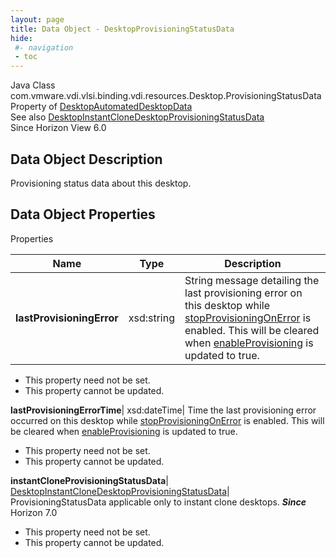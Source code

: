 ```yaml
---
layout: page
title: Data Object - DesktopProvisioningStatusData
hide:
 #- navigation
 - toc
---
```






Java Class
    com.vmware.vdi.vlsi.binding.vdi.resources.Desktop.ProvisioningStatusData  
Property of
     [DesktopAutomatedDesktopData](vdi.resources.Desktop.AutomatedDesktopData.md#field_detail)  
See also
     [DesktopInstantCloneDesktopProvisioningStatusData](vdi.resources.Desktop.InstantCloneProvisioningStatusData.md)  
Since 
    Horizon View 6.0

## Data Object Description 

Provisioning status data about this desktop. 

## Data Object Properties

Properties

Name |  Type |  Description   
---|---|---  
**lastProvisioningError**|  xsd:string|  String message detailing the last provisioning error on this desktop while [stopProvisioningOnError](vdi.resources.Desktop.VirtualCenterProvisioningSettings.md#stopProvisioningOnError) is enabled. This will be cleared when [enableProvisioning](vdi.resources.Desktop.VirtualCenterProvisioningSettings.md#enableProvisioning) is updated to true.   


* This property need not be set.
* This property cannot be updated.

  
**lastProvisioningErrorTime**|  xsd:dateTime|  Time the last provisioning error occurred on this desktop while [stopProvisioningOnError](vdi.resources.Desktop.VirtualCenterProvisioningSettings.md#stopProvisioningOnError) is enabled. This will be cleared when [enableProvisioning](vdi.resources.Desktop.VirtualCenterProvisioningSettings.md#enableProvisioning) is updated to true.   


* This property need not be set.
* This property cannot be updated.

  
**instantCloneProvisioningStatusData**| [DesktopInstantCloneDesktopProvisioningStatusData](vdi.resources.Desktop.InstantCloneProvisioningStatusData.md)|  ProvisioningStatusData applicable only to instant clone desktops.  **_Since_** Horizon 7.0  


* This property need not be set.
* This property cannot be updated.

  
  
  
   
  
  

